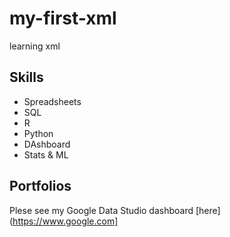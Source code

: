 # my-first-xml
learning xml

## Skills

 - Spreadsheets
 - SQL
 - R
 - Python
 - DAshboard
 - Stats & ML

## Portfolios

Plese see my Google Data Studio dashboard [here](https://www.google.com]
